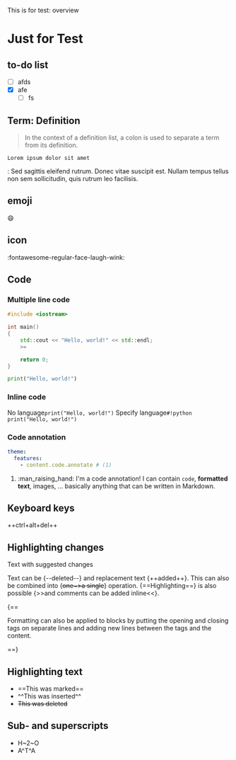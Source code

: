 This is for test: overview

# Just for Test

## to-do list
- [ ] afds
- [x] afe
    - [ ] fs

## Term: Definition
> In the context of a definition list, a colon is used to separate a term from its definition.

`Lorem ipsum dolor sit amet`

:   Sed sagittis eleifend rutrum. Donec vitae suscipit est. Nullam tempus
    tellus non sem sollicitudin, quis rutrum leo facilisis.

## emoji
:smile:

## icon
:fontawesome-regular-face-laugh-wink:

<!-- !!! tip !!! -->
## Code
### Multiple line code
``` cpp title="Hello.cpp"
#include <iostream>

int main()
{
    std::cout << "Hello, world!" << std::endl;
    >=

    return 0;
}
```

``` python title="Hello.py"
print("Hello, world!")
```

### Inline code
No language`print("Hello, world!")`
Specify language`#!python print("Hello, world!")`

### Code annotation
``` yaml
theme:
  features:
    - content.code.annotate # (1)
```

1.  :man_raising_hand: I'm a code annotation! I can contain `code`, __formatted
    text__, images, ... basically anything that can be written in Markdown.


## Keyboard keys
++ctrl+alt+del++

## Highlighting changes
Text with suggested changes

Text can be {--deleted--} and replacement text {++added++}. This can also be
combined into {~~one~>a single~~} operation. {==Highlighting==} is also
possible {>>and comments can be added inline<<}.

{==

Formatting can also be applied to blocks by putting the opening and closing
tags on separate lines and adding new lines between the tags and the content.

==}

## Highlighting text
- ==This was marked==
- ^^This was inserted^^
- ~~This was deleted~~

## Sub- and superscripts
- H~2~O
- A^T^A